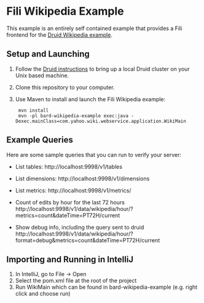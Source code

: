 # Fili Wikipedia Example

This example is an entirely self contained example that provides a Fili frontend for the [Druid Wikipedia example](http://druid.io/docs/0.8.3/tutorials/tutorial-the-druid-cluster.html).

## Setup and Launching

1. Follow the [Druid instructions](http://druid.io/docs/0.8.3/tutorials/tutorial-the-druid-cluster.html) to bring up a local Druid cluster on your Unix based machine.
2. Clone this repository to your computer.
3. Use Maven to install and launch the Fili Wikipedia example:

        mvn install
        mvn -pl bard-wikipedia-example exec:java -Dexec.mainClass=com.yahoo.wiki.webservice.application.WikiMain

## Example Queries

Here are some sample queries that you can run to verify your server:

- List tables:
  http://localhost:9998/v1/tables

- List dimensions:
  http://localhost:9998/v1/dimensions

- List metrics:
  http://localhost:9998/v1/metrics/

- Count of edits by hour for the last 72 hours
  http://localhost:9998/v1/data/wikipedia/hour/?metrics=count&dateTime=PT72H/current

- Show debug info, including the query sent to druid
  http://localhost:9998/v1/data/wikipedia/hour/?format=debug&metrics=count&dateTime=PT72H/current

## Importing and Running in IntelliJ

1. In IntelliJ, go to File -> Open
2. Select the pom.xml file at the root of the project
3. Run WikiMain which can be found in bard-wikipedia-example (e.g. right click and choose run)
